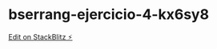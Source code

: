# bserrang-ejercicio-4-kx6sy8

[Edit on StackBlitz ⚡️](https://stackblitz.com/edit/bserrang-ejercicio-4-kx6sy8)